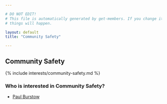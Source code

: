 ```yaml
---

# DO NOT EDIT!
# This file is automatically generated by get-members. If you change it, bad
# things will happen.

layout: default
title: "Community Safety"

---
```


## Community Safety

{% include interests/community-safety.md %}

### Who is interested in Community Safety?


* [Paul Burstow](/members/paul-burstow.html)
